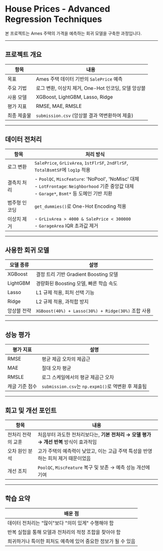 # House Prices - Advanced Regression Techniques

본 프로젝트는 Ames 주택의 가격을 예측하는 회귀 모델을 구축한 과정입니다.

---

## 프로젝트 개요

| 항목         | 내용                                                                 |
|--------------|----------------------------------------------------------------------|
| 목표         | Ames 주택 데이터 기반의 `SalePrice` 예측                             |
| 주요 기법     | 로그 변환, 이상치 제거, One-Hot 인코딩, 모델 앙상블                    |
| 사용 모델     | XGBoost, LightGBM, Lasso, Ridge                                       |
| 평가 지표     | RMSE, MAE, RMSLE                                                     |
| 최종 제출물   | `submission.csv` (앙상블 결과 역변환하여 제출)                        |

---

## 데이터 전처리

| 항목              | 처리 방식                                                                 |
|-------------------|--------------------------------------------------------------------------|
| 로그 변환          | `SalePrice`, `GrLivArea`, `1stFlrSF`, `2ndFlrSF`, `TotalBsmtSF`에 `log1p` 적용 |
| 결측치 처리        | - `PoolQC`, `MiscFeature`: 'NoPool', 'NoMisc' 대체<br>- `LotFrontage`: `Neighborhood` 기준 중앙값 대체<br>- `Garage*`, `Bsmt*` 등 도메인 기반 치환 |
| 범주형 인코딩      | `get_dummies()`로 One-Hot Encoding 적용                                 |
| 이상치 제거        | - `GrLivArea > 4000 & SalePrice < 300000`<br>- `GarageArea` IQR 초과값 제거 |

---

## 사용한 회귀 모델

| 모델 종류       | 설명                                               |
|----------------|----------------------------------------------------|
| XGBoost        | 결정 트리 기반 Gradient Boosting 모델               |
| LightGBM       | 경량화된 Boosting 모델, 빠른 학습 속도              |
| Lasso          | L1 규제 적용, 피처 선택 기능                        |
| Ridge          | L2 규제 적용, 과적합 방지                          |
| 앙상블 전략     | `XGBoost(40%) + Lasso(30%) + Ridge(30%)` 조합 사용 |

---

## 성능 평가

| 평가 지표      | 설명                                                   |
|----------------|--------------------------------------------------------|
| RMSE           | 평균 제곱 오차의 제곱근                                 |
| MAE            | 절대 오차 평균                                          |
| RMSLE          | 로그 스케일에서의 평균 제곱근 오차                      |
| 캐글 기준 점수 | `submission.csv`는 `np.expm1()`로 역변환 후 제출됨        |

---

## 회고 및 개선 포인트

| 항목                  | 내용                                                                 |
|-----------------------|----------------------------------------------------------------------|
| 전처리 전략의 교훈     | 처음부터 과도한 전처리보다는, **기본 전처리 → 모델 평가 → 개선 반복** 방식이 효과적임 |
| 오차 원인 분석         | 고가 주택의 예측력이 낮았고, 이는 고급 주택 특성을 반영하는 피처 제거 때문이었음       |
| 개선 조치             | `PoolQC`, `MiscFeature` 복구 및 보존 → 예측 성능 개선에 기여                      |

---

## 학습 요약

| 배운 점                                                                 |
|--------------------------------------------------------------------------|
| 데이터 전처리는 "많이"보다 "의미 있게" 수행해야 함                         |
| 반복 실험을 통해 모델과 전처리의 적정 조합을 찾아야 함                    |
| 희귀하거나 특이한 피처도 예측에 있어 중요한 정보가 될 수 있음              |

